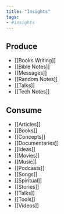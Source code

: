 ```yaml
---
title: "Insights"
tags:
- #insights
---
```


## Produce
- [[Books Writing]]
- [[Bible Notes]]
- [[Messages]]
- [[Random Notes]]
- [[Talks]]
- [[Tech Notes]]

## Consume

- [[Articles]]
- [[Books]]
- [[Concepts]]
- [[Documentaries]]
- [[Ideas]]
- [[Movies]]
- [[Music]]
- [[Podcasts]]
- [[Songs]]
- [[Spiritual]]
- [[Stories]]
- [[Talks]]
- [[Tools]]
- [[Videos]]
